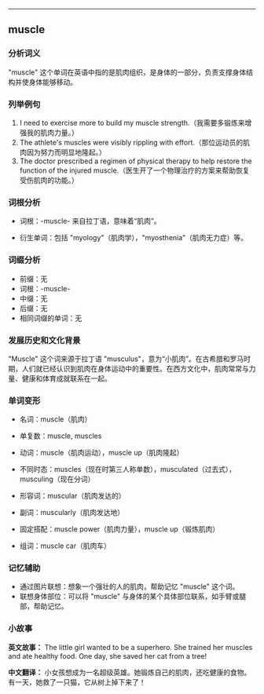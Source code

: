 
---------------
## muscle
### 分析词义

"muscle" 这个单词在英语中指的是肌肉组织，是身体的一部分，负责支撑身体结构并使身体能够移动。

### 列举例句

1. I need to exercise more to build my muscle strength.（我需要多锻炼来增强我的肌肉力量。）
2. The athlete's muscles were visibly rippling with effort.（那位运动员的肌肉因为努力而明显地隆起。）
3. The doctor prescribed a regimen of physical therapy to help restore the function of the injured muscle.（医生开了一个物理治疗的方案来帮助恢复受伤肌肉的功能。）

### 词根分析

- 词根：-muscle- 来自拉丁语，意味着“肌肉”。

- 衍生单词：包括 "myology"（肌肉学），"myosthenia"（肌肉无力症）等。

### 词缀分析

- 前缀：无
- 词根：-muscle-
- 中缀：无
- 后缀：无
- 相同词缀的单词：无

### 发展历史和文化背景

"Muscle" 这个词来源于拉丁语 "musculus"，意为“小肌肉”。在古希腊和罗马时期，人们就已经认识到肌肉在身体运动中的重要性。在西方文化中，肌肉常常与力量、健康和体育成就联系在一起。

### 单词变形

- 名词：muscle（肌肉）
- 单复数：muscle, muscles
- 动词：muscle（肌肉运动），muscle up（肌肉隆起）
- 不同时态：muscles（现在时第三人称单数），musculated（过去式），musculing（现在分词）
- 形容词：muscular（肌肉发达的）
- 副词：muscularly（肌肉发达地）

- 固定搭配：muscle power（肌肉力量），muscle up（锻炼肌肉）
- 组词：muscle car（肌肉车）

### 记忆辅助

- 通过图片联想：想象一个强壮的人的肌肉，帮助记忆 "muscle" 这个词。
- 联想身体部位：可以将 "muscle" 与身体的某个具体部位联系，如手臂或腿部，帮助记忆。

### 小故事

**英文故事：**
The little girl wanted to be a superhero. She trained her muscles and ate healthy food. One day, she saved her cat from a tree!

**中文翻译：**
小女孩想成为一名超级英雄。她锻炼自己的肌肉，还吃健康的食物。有一天，她救了一只猫，它从树上掉下来了！

